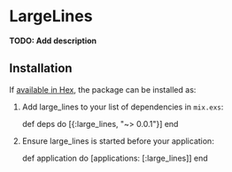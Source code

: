 # LargeLines

**TODO: Add description**

## Installation

If [available in Hex](https://hex.pm/docs/publish), the package can be installed as:

  1. Add large_lines to your list of dependencies in `mix.exs`:

        def deps do
          [{:large_lines, "~> 0.0.1"}]
        end

  2. Ensure large_lines is started before your application:

        def application do
          [applications: [:large_lines]]
        end

